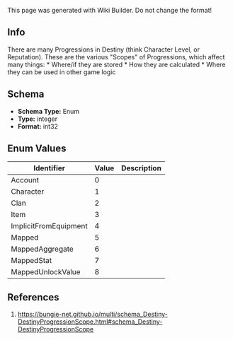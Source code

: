 <span class="wiki-builder">This page was generated with Wiki Builder. Do not change the format!</span>

## Info
There are many Progressions in Destiny (think Character Level, or Reputation). These are the various &quot;Scopes&quot; of Progressions, which affect many things: * Where/if they are stored * How they are calculated * Where they can be used in other game logic

## Schema
* **Schema Type:** Enum
* **Type:** integer
* **Format:** int32

## Enum Values
Identifier | Value | Description
---------- | ----- | -----------
Account | 0 | 
Character | 1 | 
Clan | 2 | 
Item | 3 | 
ImplicitFromEquipment | 4 | 
Mapped | 5 | 
MappedAggregate | 6 | 
MappedStat | 7 | 
MappedUnlockValue | 8 | 

## References
1. https://bungie-net.github.io/multi/schema_Destiny-DestinyProgressionScope.html#schema_Destiny-DestinyProgressionScope
